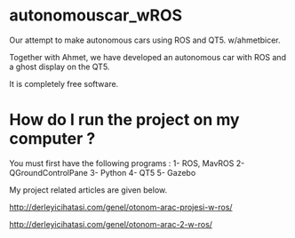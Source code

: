 # autonomouscar_wROS
Our attempt to make autonomous cars using ROS and QT5. w/ahmetbicer.

Together with Ahmet, we have developed an autonomous car with ROS and a ghost display on the QT5.

It is completely free software.

# How do I run the project on my computer ?

You must first have the following programs :
    1- ROS, MavROS
    2- QGroundControlPane
    3- Python
    4- QT5
    5- Gazebo

My project related articles are given below.

http://derleyicihatasi.com/genel/otonom-arac-projesi-w-ros/

http://derleyicihatasi.com/genel/otonom-arac-2-w-ros/
